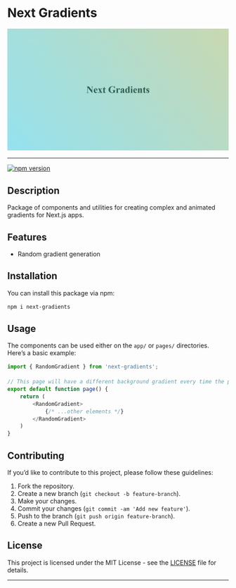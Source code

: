 # Next Gradients

[![Next Gradients](./thumb.gif)](.)

---

[![npm version](https://img.shields.io/npm/v/next-gradients.svg)](https://www.npmjs.com/package/next-gradients)

## Description

Package of components and utilities for creating complex and animated gradients for Next.js apps.

## Features

- Random gradient generation

## Installation

You can install this package via npm:

```bash
npm i next-gradients
```

## Usage

The components can be used either on the `app/` or `pages/` directories. Here’s a basic example:

```javascript
import { RandomGradient } from 'next-gradients';

// This page will have a different background gradient every time the page reloads 
export default function page() {
    return (
        <RandomGradient>
            {/* ...other elements */}
        </RandomGradient>
    )
}
```

## Contributing

If you’d like to contribute to this project, please follow these guidelines:

1. Fork the repository.
2. Create a new branch (`git checkout -b feature-branch`).
3. Make your changes.
4. Commit your changes (`git commit -am 'Add new feature'`).
5. Push to the branch (`git push origin feature-branch`).
6. Create a new Pull Request.

## License

This project is licensed under the MIT License - see the [LICENSE](https://opensource.org/license/mit) file for details.

---
